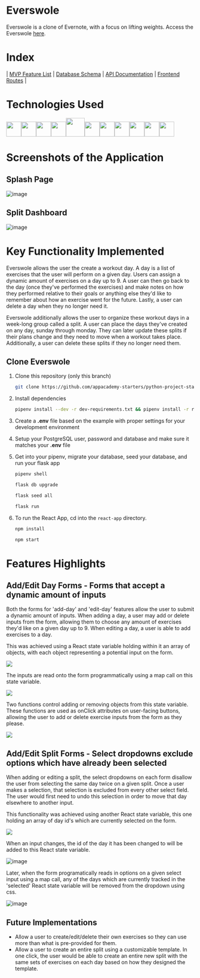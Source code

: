 # Everswole

Everswole is a clone of Evernote, with a focus on lifting weights. Access the Everswole [here](https://everswole.herokuapp.com/).

# Index
|
[MVP Feature List](https://github.com/scorbz9/everswole/wiki/MVP-Feature-List) |
[Database Schema](https://github.com/scorbz9/everswole/wiki/Database-Schema) |
[API Documentation](https://github.com/scorbz9/everswole/wiki/API-Documentation) |
[Frontend Routes](https://github.com/scorbz9/everswole/wiki/Frontend-Routes) |

# Technologies Used

<img  src="https://cdn.jsdelivr.net/gh/devicons/devicon/icons/javascript/javascript-original.svg"  height=40/><img src="https://cdn.jsdelivr.net/gh/devicons/devicon/icons/react/react-original.svg" height=40/><img src="https://cdn.jsdelivr.net/gh/devicons/devicon/icons/redux/redux-original.svg" height=40/><img src="https://cdn.jsdelivr.net/gh/devicons/devicon/icons/flask/flask-original.svg" height=40/><img src="https://cdn.jsdelivr.net/gh/devicons/devicon/icons/python/python-original.svg" height=50/><img  src="https://cdn.jsdelivr.net/gh/devicons/devicon/icons/postgresql/postgresql-original.svg"  height=40/><img  src="https://cdn.jsdelivr.net/gh/devicons/devicon/icons/sqlalchemy/sqlalchemy-original.svg"  height=40/><img  src="https://cdn.jsdelivr.net/gh/devicons/devicon/icons/css3/css3-original.svg"  height=40/><img  src="https://cdn.jsdelivr.net/gh/devicons/devicon/icons/html5/html5-original.svg"  height=40/><img  src="https://cdn.jsdelivr.net/gh/devicons/devicon/icons/git/git-original.svg"  height=40/><img  src="https://cdn.jsdelivr.net/gh/devicons/devicon/icons/vscode/vscode-original.svg"  height=40/>

# Screenshots of the Application

## Splash Page

![image](https://user-images.githubusercontent.com/63172733/155911557-63217192-a86b-43c0-8cd4-b57da9a08626.png)


## Split Dashboard

![image](https://user-images.githubusercontent.com/63172733/155911519-0532f738-aac7-4493-9f18-f51c67f7544f.png)

# Key Functionality Implemented

Everswole allows the user the create a workout day. A day is a list of exercises that the user will perform on a given day. Users can assign a dynamic amount of exercises on a day up to 9. A user can then go back to the day (once they've performed the exercises) and make notes on how they performed relative to their goals or anything else they'd like to remember about how an exercise went for the future. Lastly, a user can delete a day when they no longer need it. 

Everswole additionally allows the user to organize these workout days in a week-long group called a split. A user can place the days they've created on any day, sunday through monday. They can later update these splits if their plans change and they need to move when a workout takes place. Additionally, a user can delete these splits if they no longer need them.

## Clone Everswole

1. Clone this repository (only this branch)

   ```bash
   git clone https://github.com/appacademy-starters/python-project-starter.git
   ```

2. Install dependencies

      ```bash
      pipenv install --dev -r dev-requirements.txt && pipenv install -r requirements.txt
      ```

3. Create a **.env** file based on the example with proper settings for your
   development environment
4. Setup your PostgreSQL user, password and database and make sure it matches your **.env** file

5. Get into your pipenv, migrate your database, seed your database, and run your flask app

   ```bash
   pipenv shell
   ```

   ```bash
   flask db upgrade
   ```

   ```bash
   flask seed all
   ```

   ```bash
   flask run
   ```
6. To run the React App, cd into the `react-app` directory.

   ```bash
   npm install
   ```

   ```bash
   npm start
   ```

# Features Highlights

## Add/Edit Day Forms - Forms that accept a dynamic amount of inputs
Both the forms for 'add-day' and 'edit-day' features allow the user to submit a dynamic amount of inputs. When adding a day, a user may add or delete inputs from the form, allowing them to choose any amount of exercises they'd like on a given day up to 9. When editing a day, a user is able to add exercises to a day. 

This was achieved using a React state variable holding within it an array of objects, with each object representing a potential input on the form.

![](https://res.cloudinary.com/dzi47txgs/image/upload/v1645930256/everswole_readme1_wfrfqq.png)

The inputs are read onto the form programmatically using a map call on this state variable.

![](https://res.cloudinary.com/dzi47txgs/image/upload/v1645930450/everswole_readme2_yczymd.png)

Two functions control adding or removing objects from this state variable. These functions are used as onClick attributes on user-facing buttons, allowing the user to add or delete exercise inputs from the form as they please.

![](https://res.cloudinary.com/dzi47txgs/image/upload/v1645930552/everswole_readme3_owtzhv.png)

## Add/Edit Split Forms - Select dropdowns exclude options which have already been selected 
When adding or editing a split, the select dropdowns on each form disallow the user from selecting the same day twice on a given split. Once a user makes a selection, that selection is excluded from every other select field. The user would first need to undo this selection in order to move that day elsewhere to another input.

This functionality was achieved using another React state variable, this one holding an array of day id's which are currently selected on the form. 

![](https://res.cloudinary.com/dzi47txgs/image/upload/v1645930907/everswole_readme4_dzl1sz.png)

When an input changes, the id of the day it has been changed to will be added to this React state variable.

![image](https://user-images.githubusercontent.com/63172733/155866387-e04364ce-0f98-47b2-ac2d-a80f5c8d4e6a.png)

Later, when the form programatically reads in options on a given select input using a map call, any of the days which are currently tracked in the 'selected' React state variable will be removed from the dropdown using css.

![image](https://user-images.githubusercontent.com/63172733/155866424-6f33e097-801f-416e-9bf1-48e84fcf5d5f.png)

## Future Implementations
- Allow a user to create/edit/delete their own exercises so they can use more than what is pre-provided for them.
- Allow a user to create an entire split using a customizable template. In one click, the user would be able to create an entire new split with the same sets of exercises on each day based on how they designed the template.
